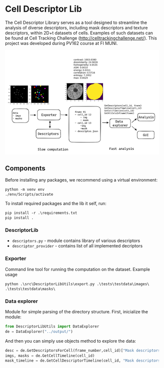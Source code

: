 # Cell Descriptor Lib
The Cell Descriptor Library serves as a tool designed to streamline the analysis of diverse descriptors, including mask descriptors and texture descriptors, within 2D+t datasets of cells. Examples of such datasets can be found at Cell Tracking Challenge (http://celltrackingchallenge.net/). This project was developed during PV162 course at FI MUNI.

![alt text](modules.png)


## Components 
Before installing any packages, we recommend using a virtual environment:
```
python -m venv env
./env/Scripts/activate
```
To install required packages and the lib it self, run:
```
pip install -r .\requirements.txt
pip install .
```
### DescriptorLib 
- `descriptors.py` - module contains library of various descriptors
- `descriptor_provider` - contains list of all implemented decriptors
### Exporter
Command line tool for running the computation on the dataset. Example usage
```
python .\src\DescriptorLibUtils\export.py .\tests\testdata\images\ .\tests\testdata\masks\
```
### Data explorer
Module for simple parsing of the directory structure. First, inicialize the module:
```python
from DescriptorLibUtils import DataExplorer
de = DataExplorer("../output/")
```

And then you can simply use objects method to explore the data:

```python
desc = de.GetDescriptorsForCell(frame_number,cell_id)["Mask descriptors"]
imgs, masks = de.GetCellTimeline(cell_id)
mask_timeline = de.GetCellDescriptorTimeline(cell_id, "Mask descriptors")
```


